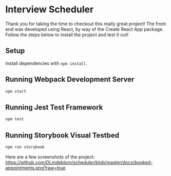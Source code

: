 # Interview Scheduler

Thank you for taking the time to checkout this really great project! The front end was developed using React, by way of the Create React App package. Follow the steps below to install the project and test it out!

## Setup

Install dependencies with `npm install`.

## Running Webpack Development Server

```sh
npm start
```

## Running Jest Test Framework

```sh
npm test
```

## Running Storybook Visual Testbed

```sh
npm run storybook
```
Here are a few screenshots of the project:
https://github.com/DLindeblom/scheduler/blob/master/docs/booked-appointments.png?raw=true
